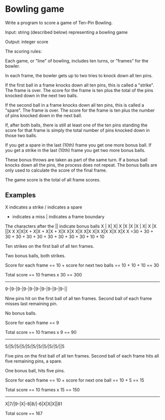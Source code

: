 Bowling game
============

Write a program to score a game of Ten-Pin Bowling.

Input: string (described below) representing a bowling game

Output: integer score

The scoring rules:

Each game, or "line" of bowling, includes ten turns, or "frames" for the bowler. 

In each frame, the bowler gets up to two tries to knock down all ten pins. 

If the first ball in a frame knocks down all ten pins, this is called a "strike". The frame is over. The score for the frame is ten plus the total of the pins knocked down in the next two balls.

If the second ball in a frame knocks down all ten pins, this is called a "spare". The frame is over. The score for the frame is ten plus the number of pins knocked down in the next ball. 

If, after both balls, there is still at least one of the ten pins standing the score for that frame is simply the total number of pins knocked down in those two balls.

If you get a spare in the last (10th) frame you get one more bonus ball. If you get a strike in the last (10th) frame you get two more bonus balls.

These bonus throws are taken as part of the same turn. If a bonus ball knocks down all the pins, the process does not repeat. The bonus balls are only used to calculate the score of the final frame.

The game score is the total of all frame scores.

Examples
--------
X indicates a strike
/ indicates a spare
- indicates a miss
| indicates a frame boundary

The characters after the || indicate bonus balls
X  |    X|    X|   X  |X   |X  |X  |  X|  X  |X ||X   X
X|X|X + X|X + X|X + X|X  X|X  X|X  X|X  X|X X|X  X|X X|X X
=30  + 30  + 30  + 30  + 30 + 30 + 30 + 30 + 30 + 30 + 10 + 10


Ten strikes on the first ball of all ten frames.

Two bonus balls, both strikes.

Score for each frame == 10 + score for next two balls == 10 + 10 + 10 == 30

Total score == 10 frames x 30 == 300

------

9-|9-|9-|9-|9-|9-|9-|9-|9-|9-||

Nine pins hit on the first ball of all ten frames. Second ball of each frame misses last remaining pin.

No bonus balls.

Score for each frame == 9

Total score == 10 frames x 9 == 90

------

5/|5/|5/|5/|5/|5/|5/|5/|5/|5/||5

Five pins on the first ball of all ten frames. Second ball of each frame hits all five remaining pins, a spare.

One bonus ball, hits five pins.

Score for each frame == 10 + score for next one ball == 10 + 5 == 15

Total score == 10 frames x 15 == 150

------

X|7/|9-|X|-8|8/|-6|X|X|X||81

Total score == 167
